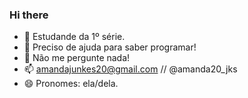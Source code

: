 ### Hi there
- 🌱 Estudande da 1º série.
- 🤔 Preciso de ajuda para saber programar!
- 💬 Não me pergunte nada!
- 📫 amandajunkes20@gmail.com // @amanda20_jks 
- 😄 Pronomes: ela/dela.



<!--
**amanda20jks/amanda20jks** is a ✨ _special_ ✨ repository because its `README.md` (this file) appears on your GitHub profile.

Here are some ideas to get you started:

- 🔭 I’m currently working on ...
- 🌱 I’m currently learning ...
- 👯 I’m looking to collaborate on ...
- 🤔 I’m looking for help with ...
- 💬 Ask me about ...
- 📫 How to reach me: ...
- 😄 Pronouns: ...
- ⚡ Fun fact: ...
-->
